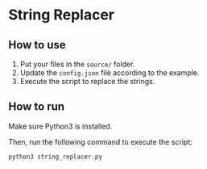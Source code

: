 # String Replacer

## How to use

1. Put your files in the `source/` folder.
2. Update the `config.json` file according to the example.
3. Execute the script to replace the strings.

## How to run

Make sure Python3 is installed.

Then, run the following command to execute the script:

```bash
python3 string_replacer.py
```
